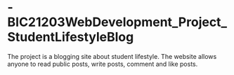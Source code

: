 # -BIC21203WebDevelopment_Project_StudentLifestyleBlog
The project is a blogging site about student lifestyle. The website allows anyone to read public posts, write posts, comment and like posts.

